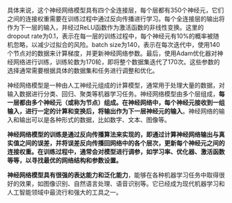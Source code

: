 具体来说，这个神经网络模型具有四个全连接层，每个层都有350个神经元，它们之间的连接权重需要在训练过程中通过反向传播进行学习。每个全连接层的输出将作为下一层的输入，并经过ReLU函数作为激活函数的非线性变换。这里的dropout rate为0.1，表示在每一层的训练过程中，每个神经元有10%的概率被随机忽略，以减少过拟合的风险。batch size为140，表示在每次迭代中，使用140个节点对的数据来计算梯度，并更新神经网络参数。最后，使用Adam优化器对神经网络进行训练，训练轮数为170轮，即将整个数据集迭代了170次。这些参数的选择通常需要根据具体的数据集和任务进行调整和优化。

神经网络模型是一种由人工神经元组成的计算模型，通常用于处理大量的数据，对输入数据进行分类、回归、聚类等机器学习任务。神经网络模型由多个层组成，**每一层都由多个神经元（或称为节点）组成。在神经网络中，每个神经元接收到一组输入，进行一定的计算和变换后，将输出作为下一层神经元的输入**。神经网络的输入和输出可以是各种形式的数据，比如数字、文本、图像等。

**神经网络模型的训练是通过反向传播算法来实现的，即通过计算神经网络输出与真实值之间的误差，并将误差反向传播回网络中的各个层次，更新每个神经元之间的连接权重。在训练过程中，通常会对模型进行调参，如学习率、优化器、激活函数等等，以寻找最优的网络结构和参数设置。**

**神经网络模型具有很强的表达能力和泛化能力**，能够在各种机器学习任务中取得很好的效果，如图像识别、自然语言处理、语音识别等。它已经成为现代机器学习和人工智能领域中最流行和强大的工具之一。

